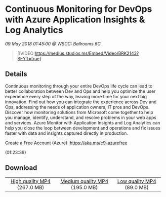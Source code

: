 # Continuous Monitoring for DevOps with Azure Application Insights & Log Analytics

*09 May 2018 01:45:00 @ WSCC: Ballrooms 6C*

> [!VIDEO https://medius.studios.ms/Embed/Video/BRK2143?SFYT=true]

## Details

<p>Continuous monitoring through your entire DevOps life cycle can lead to better collaboration between Dev and Ops and help you optimize the user experience every step of the way, leaving more time for your next big innovation. Find out how you can integrate the experience across Dev and Ops, addressing the needs of application owners, IT pros and DevOps. Discover how monitoring solutions from Microsoft come together to help you manage, identify, understand, and resolve problems in your web apps and services. Azure Monitor with Application Insights and Log Analytics can help you close the loop between development and operations and fix issues faster with data and insights captured directly in production.</p><p>Create a Free Account (Azure): <a href="https://aka.ms/c9-azurefree">https://aka.ms/c9-azurefree</a></p> (01:23:39)

## Download

||||
|:--:|:----:|:-:|
|[High quality MP4](https://sec.ch9.ms/ch9/ccd1/76a59d29-6f7e-44a5-9363-3557b477ccd1/BRK2143_high.mp4) (267.0 MB)|[Medium quality MP4](https://sec.ch9.ms/ch9/ccd1/76a59d29-6f7e-44a5-9363-3557b477ccd1/BRK2143_mid.mp4) (195.0 MB)|[Low quality MP4](https://sec.ch9.ms/ch9/ccd1/76a59d29-6f7e-44a5-9363-3557b477ccd1/BRK2143.mp4) (89.0 MB)|